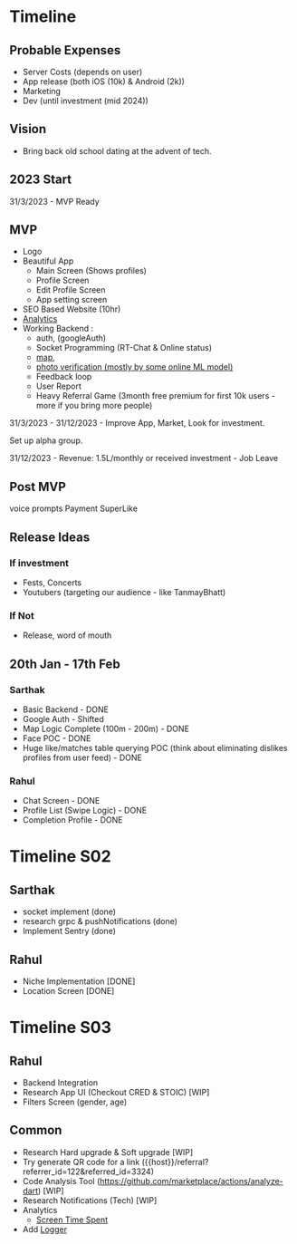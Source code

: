 # Timeline

## Probable Expenses
- Server Costs (depends on user)
- App release (both iOS (10k) & Android (2k))
- Marketing
- Dev (until investment (mid 2024))

## Vision

- Bring back old school dating at the advent of tech.

## 2023 Start

31/3/2023 - MVP Ready
## MVP
- Logo
- Beautiful App
  - Main Screen (Shows profiles)
  - Profile Screen
  - Edit Profile Screen
  - App setting screen
- SEO Based Website (10hr)
- [Analytics](https://amplitude.com/)
- Working Backend :
  - auth, (googleAuth)
  - Socket Programming (RT-Chat & Online status)
  - [map](https://redis.io/docs/data-types/geospatial/),
  - [photo verification (mostly by some online ML model)](https://www.npmjs.com/package/face-api.js)
  - Feedback loop
  - User Report
  - Heavy Referral Game (3month free premium for first 10k users - more if you bring more people)

31/3/2023 - 31/12/2023 - Improve App, Market, Look for investment.

Set up alpha group.

31/12/2023 - Revenue: 1.5L/monthly or received investment - Job Leave

## Post MVP
voice prompts
Payment
SuperLike

## Release Ideas

### If investment
- Fests, Concerts
- Youtubers (targeting our audience - like TanmayBhatt)

### If Not
- Release, word of mouth

## 20th Jan - 17th Feb

### Sarthak
- Basic Backend - DONE
- Google Auth - Shifted
- Map Logic Complete (100m - 200m) - DONE
- Face POC - DONE
- Huge like/matches table querying POC (think about eliminating dislikes profiles from user feed) - DONE

### Rahul
- Chat Screen - DONE
- Profile List (Swipe Logic) - DONE
- Completion Profile - DONE

# Timeline S02

## Sarthak
- socket implement (done)
- research grpc & pushNotifications (done)
- Implement Sentry (done)

## Rahul
- Niche Implementation [DONE]
- Location Screen [DONE]

# Timeline S03

## Rahul
- Backend Integration
- Research App UI (Checkout CRED & STOIC) [WIP]
- Filters Screen (gender, age)

## Common
- Research Hard upgrade & Soft upgrade [WIP]
- Try generate QR code for a link ({{host}}/referral?referrer_id=122&referred_id=3324)
- Code Analysis Tool (https://github.com/marketplace/actions/analyze-dart) [WIP]
- Research Notifications (Tech) [WIP]
- Analytics
  - [Screen Time Spent](https://pub.dev/packages/amplitude_flutter)
- Add [Logger](https://pub.dev/packages/chucker_flutter)
